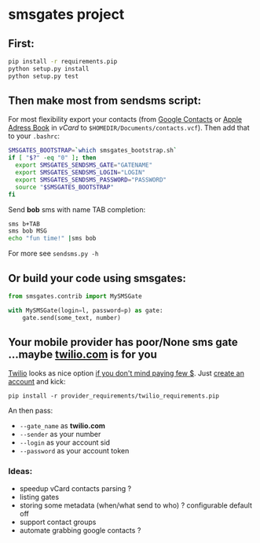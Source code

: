 # smsgates project 

## First:

```bash
pip install -r requirements.pip
python setup.py install
python setup.py test
```

## Then make most from **sendsms** script:

For most flexibility export your contacts (from [Google Contacts](https://www.google.com/contacts) or [Apple Adress Book](http://support.apple.com/kb/HT2486)
in _vCard_ to ```$HOMEDIR/Documents/contacts.vcf```). Then add that to your ```.bashrc```:

```bash
SMSGATES_BOOTSTRAP=`which smsgates_bootstrap.sh`
if [ "$?" -eq "0" ]; then
  export SMSGATES_SENDSMS_GATE="GATENAME"
  export SMSGATES_SENDSMS_LOGIN="LOGIN"
  export SMSGATES_SENDSMS_PASSWORD="PASSWORD"
  source "$SMSGATES_BOOTSTRAP"
fi
```

Send __bob__ sms with name TAB completion:

```bash
sms b+TAB
sms bob MSG
echo "fun time!" |sms bob
```

For more see ```sendsms.py -h```

## Or build your code using **smsgates**:

```python
from smsgates.contrib import MySMSGate

with MySMSGate(login=l, password=p) as gate:
    gate.send(some_text, number)
```

## Your mobile provider has poor/None sms gate ...maybe [twilio.com](http://www.twilio.com) is for you

[Twilio](https://www.twilio.com) looks as nice option [if you don't mind paying few $](https://www.twilio.com/sms/pricing).
Just [create an account](https://www.twilio.com/login) and kick:

```
pip install -r provider_requirements/twilio_requirements.pip
```

An then pass:
- ```--gate_name``` as __twilio.com__
- ```--sender``` as your number
- ```--login``` as your account sid
- ```--password``` as your account token

### Ideas:

- speedup vCard contacts parsing ?
- listing gates
- storing some metadata (when/what send to who) ? configurable default off
- support contact groups
- automate grabbing google contacts ?